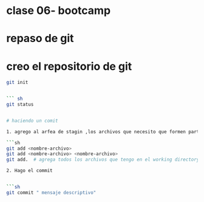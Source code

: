 # clase 06- bootcamp

# repaso de git

# creo el repositorio de git 


``` sh 
git init


``` sh 
git status


# haciendo un comit 

1. agrego al arfea de stagin ,los archivos que necesito que formen parte del commit 

```sh 
git add <nombre-archivo>
git add <nombre-archivo> <nombre-archivo>
git add.  # agrega todos los archivos que tengo en el working directory (WD)

2. Hago el commit


```sh 
git commit " mensaje descriptivo"

